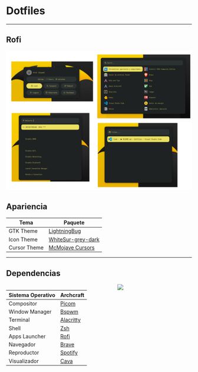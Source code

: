 # Dotfiles

<!-- ## Bspwm
![desktop](/screenshots/desktop.png)

---

![terminal](/screenshots/terminal.png) -->

---

## Rofi

![rofi](/screenshots/rofi.png)

## Apariencia


| Tema | Paquete   |
|------------------|-------------|
| GTK Theme        | [LightningBug](https://www.pling.com/p/1238824)      |
| Icon Theme       | [WhiteSur-grey-dark](https://www.pling.com/p/1403328)|
| Cursor Theme     | [McMojave Cursors](https://www.pling.com/p/1355701/) |

---

## Dependencias

<img width="40%" align="right" src="https://archcraft.io/images/logo.svg" />

| Sistema Operativo | Archcraft   |
|-------------------|-------------|
| Compositor        | [Picom](https://github.com/yshui/picom)|
| Window Manager    | [Bspwm](https://github.com/baskerville/bspwm/)|
| Terminal          | [Alacritty](https://github.com/alacritty/alacritty)|
| Shell             | [Zsh](https://www.zsh.org/)|
| Apps Launcher     | [Rofi](https://github.com/davatorium/rofi)|
| Navegador         | [Brave](https://brave.com/es/)|
| Reproductor       | [Spotify](https://www.spotify.com/mx/)|
| Visualizador      | [Cava](https://github.com/karlstav/cava)|




<!-- ## Instalar y configurar bspwm -->
<!-- 
## Terminal

### alacritty

### kitty

### AUR helper

### zsh

### oh-my-zsh

### powerlevel10k

[powelevel10k repo](https://github.com/romkatv/powerlevel10k#getting-started)

### lsd

[lsd](https://github.com/Peltoche/lsd)

### cat

[cat](https://github.com/sharkdp/bat)

### plugins

## Polybar

## Dunst

## Feh

## Picom

## Eww

## Betterlockerscreen

## Cava

## network-dmenu

## Rofi

## Explorador de archivos

### Thunar

### Ranger


 -->

 <!-- ## TLP

 TLP es una herramienta de ahorro de energía para portátiles en Linux.

 instalar la herramienta

 ```shell
 sudo pacman -S tlp
 ```

 establece e inicia el servicio

 ```shell
sudo systemctl enable tlp
sudo systemctl start tlp
```

modifica el archivo de configuracion


```shell
sudo vim /etc/tlp.conf
```

busca las lineas comentadas

```bash
# BAT0: Primary / Main / Internal battery (values in %)
# Note: also use for batteries BATC, BATT and CMB0
# Default: <none>
#START_CHARGE_THRESH_BAT0=80
#STOP_CHARGE_THRESH_BAT0=80
```

descomenta las dos ultimas lineas y modificalas como desees

```bash
# inicia a cargar cuando este en 20%
START_CHARGE_THRESH_BAT0=20
# la carga se detiene al 80%
STOP_CHARGE_THRESH_BAT0=80
``` -->
